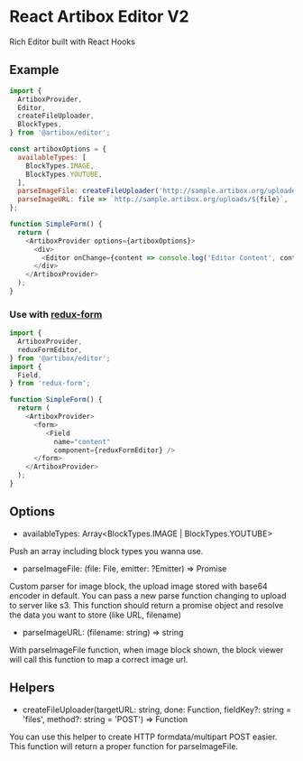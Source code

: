 # React Artibox Editor V2

Rich Editor built with React Hooks

## Example

```javascript
import {
  ArtiboxProvider,
  Editor,
  createFileUploader,
  BlockTypes,
} from '@artibox/editor';

const artiboxOptions = {
  availableTypes: [
    BlockTypes.IMAGE,
    BlockTypes.YOUTUBE,
  ],
  parseImageFile: createFileUploader('http://sample.artibox.org/uploader/files', files => files[0]),
  parseImageURL: file => `http://sample.artibox.org/uploads/${file}`,
};

function SimpleForm() {
  return (
    <ArtiboxProvider options={artiboxOptions}>
      <div>
        <Editor onChange={content => console.log('Editor Content', content)} />
      </div>
    </ArtiboxProvider>
  );
}
```

### Use with [redux-form](https://redux-form.com/)

```javascript
import {
  ArtiboxProvider,
  reduxFormEditor,
} from '@artibox/editor';
import {
  Field,
} from 'redux-form';

function SimpleForm() {
  return (
    <ArtiboxProvider>
      <form>
      	 <Field
      	   name="content"
           component={reduxFormEditor} />
      </form>
    </ArtiboxProvider>
  );
}
```


## Options

- availableTypes: Array\<BlockTypes.IMAGE | BlockTypes.YOUTUBE\>

Push an array including block types you wanna use.

- parseImageFile: (file: File, emitter: ?Emitter) => Promise

Custom parser for image block, the upload image stored with base64 encoder in default. You can pass a new parse function changing to upload to server like s3. This function should return a promise object and resolve the data you want to store (like URL, filename)

- parseImageURL: (filename: string) => string

With parseImageFile function, when image block shown, the block viewer will call this function to map a correct image url.

## Helpers

- createFileUploader(targetURL: string, done: Function, fieldKey?: string = 'files', method?: string = 'POST') => Function

You can use this helper to create HTTP formdata/multipart POST easier. This function will return a proper function for parseImageFile.
